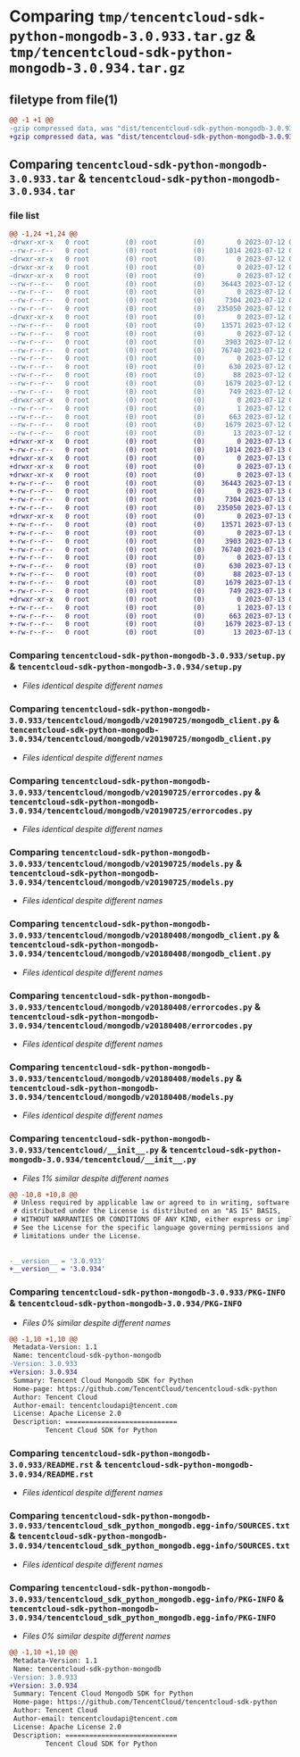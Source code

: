 # Comparing `tmp/tencentcloud-sdk-python-mongodb-3.0.933.tar.gz` & `tmp/tencentcloud-sdk-python-mongodb-3.0.934.tar.gz`

## filetype from file(1)

```diff
@@ -1 +1 @@
-gzip compressed data, was "dist/tencentcloud-sdk-python-mongodb-3.0.933.tar", last modified: Wed Jul 12 00:33:46 2023, max compression
+gzip compressed data, was "dist/tencentcloud-sdk-python-mongodb-3.0.934.tar", last modified: Thu Jul 13 00:26:17 2023, max compression
```

## Comparing `tencentcloud-sdk-python-mongodb-3.0.933.tar` & `tencentcloud-sdk-python-mongodb-3.0.934.tar`

### file list

```diff
@@ -1,24 +1,24 @@
-drwxr-xr-x   0 root         (0) root         (0)        0 2023-07-12 00:33:46.000000 tencentcloud-sdk-python-mongodb-3.0.933/
--rw-r--r--   0 root         (0) root         (0)     1014 2023-07-12 00:33:46.000000 tencentcloud-sdk-python-mongodb-3.0.933/setup.py
-drwxr-xr-x   0 root         (0) root         (0)        0 2023-07-12 00:33:46.000000 tencentcloud-sdk-python-mongodb-3.0.933/tencentcloud/
-drwxr-xr-x   0 root         (0) root         (0)        0 2023-07-12 00:33:46.000000 tencentcloud-sdk-python-mongodb-3.0.933/tencentcloud/mongodb/
-drwxr-xr-x   0 root         (0) root         (0)        0 2023-07-12 00:33:46.000000 tencentcloud-sdk-python-mongodb-3.0.933/tencentcloud/mongodb/v20190725/
--rw-r--r--   0 root         (0) root         (0)    36443 2023-07-12 00:33:46.000000 tencentcloud-sdk-python-mongodb-3.0.933/tencentcloud/mongodb/v20190725/mongodb_client.py
--rw-r--r--   0 root         (0) root         (0)        0 2023-07-12 00:33:46.000000 tencentcloud-sdk-python-mongodb-3.0.933/tencentcloud/mongodb/v20190725/__init__.py
--rw-r--r--   0 root         (0) root         (0)     7304 2023-07-12 00:33:46.000000 tencentcloud-sdk-python-mongodb-3.0.933/tencentcloud/mongodb/v20190725/errorcodes.py
--rw-r--r--   0 root         (0) root         (0)   235050 2023-07-12 00:33:46.000000 tencentcloud-sdk-python-mongodb-3.0.933/tencentcloud/mongodb/v20190725/models.py
-drwxr-xr-x   0 root         (0) root         (0)        0 2023-07-12 00:33:46.000000 tencentcloud-sdk-python-mongodb-3.0.933/tencentcloud/mongodb/v20180408/
--rw-r--r--   0 root         (0) root         (0)    13571 2023-07-12 00:33:46.000000 tencentcloud-sdk-python-mongodb-3.0.933/tencentcloud/mongodb/v20180408/mongodb_client.py
--rw-r--r--   0 root         (0) root         (0)        0 2023-07-12 00:33:46.000000 tencentcloud-sdk-python-mongodb-3.0.933/tencentcloud/mongodb/v20180408/__init__.py
--rw-r--r--   0 root         (0) root         (0)     3903 2023-07-12 00:33:46.000000 tencentcloud-sdk-python-mongodb-3.0.933/tencentcloud/mongodb/v20180408/errorcodes.py
--rw-r--r--   0 root         (0) root         (0)    76740 2023-07-12 00:33:46.000000 tencentcloud-sdk-python-mongodb-3.0.933/tencentcloud/mongodb/v20180408/models.py
--rw-r--r--   0 root         (0) root         (0)        0 2023-07-12 00:33:46.000000 tencentcloud-sdk-python-mongodb-3.0.933/tencentcloud/mongodb/__init__.py
--rw-r--r--   0 root         (0) root         (0)      630 2023-07-12 00:33:46.000000 tencentcloud-sdk-python-mongodb-3.0.933/tencentcloud/__init__.py
--rw-r--r--   0 root         (0) root         (0)       88 2023-07-12 00:33:46.000000 tencentcloud-sdk-python-mongodb-3.0.933/setup.cfg
--rw-r--r--   0 root         (0) root         (0)     1679 2023-07-12 00:33:46.000000 tencentcloud-sdk-python-mongodb-3.0.933/PKG-INFO
--rw-r--r--   0 root         (0) root         (0)      749 2023-07-12 00:33:46.000000 tencentcloud-sdk-python-mongodb-3.0.933/README.rst
-drwxr-xr-x   0 root         (0) root         (0)        0 2023-07-12 00:33:46.000000 tencentcloud-sdk-python-mongodb-3.0.933/tencentcloud_sdk_python_mongodb.egg-info/
--rw-r--r--   0 root         (0) root         (0)        1 2023-07-12 00:33:46.000000 tencentcloud-sdk-python-mongodb-3.0.933/tencentcloud_sdk_python_mongodb.egg-info/dependency_links.txt
--rw-r--r--   0 root         (0) root         (0)      663 2023-07-12 00:33:46.000000 tencentcloud-sdk-python-mongodb-3.0.933/tencentcloud_sdk_python_mongodb.egg-info/SOURCES.txt
--rw-r--r--   0 root         (0) root         (0)     1679 2023-07-12 00:33:46.000000 tencentcloud-sdk-python-mongodb-3.0.933/tencentcloud_sdk_python_mongodb.egg-info/PKG-INFO
--rw-r--r--   0 root         (0) root         (0)       13 2023-07-12 00:33:46.000000 tencentcloud-sdk-python-mongodb-3.0.933/tencentcloud_sdk_python_mongodb.egg-info/top_level.txt
+drwxr-xr-x   0 root         (0) root         (0)        0 2023-07-13 00:26:17.000000 tencentcloud-sdk-python-mongodb-3.0.934/
+-rw-r--r--   0 root         (0) root         (0)     1014 2023-07-13 00:26:16.000000 tencentcloud-sdk-python-mongodb-3.0.934/setup.py
+drwxr-xr-x   0 root         (0) root         (0)        0 2023-07-13 00:26:17.000000 tencentcloud-sdk-python-mongodb-3.0.934/tencentcloud/
+drwxr-xr-x   0 root         (0) root         (0)        0 2023-07-13 00:26:17.000000 tencentcloud-sdk-python-mongodb-3.0.934/tencentcloud/mongodb/
+drwxr-xr-x   0 root         (0) root         (0)        0 2023-07-13 00:26:17.000000 tencentcloud-sdk-python-mongodb-3.0.934/tencentcloud/mongodb/v20190725/
+-rw-r--r--   0 root         (0) root         (0)    36443 2023-07-13 00:26:16.000000 tencentcloud-sdk-python-mongodb-3.0.934/tencentcloud/mongodb/v20190725/mongodb_client.py
+-rw-r--r--   0 root         (0) root         (0)        0 2023-07-13 00:26:16.000000 tencentcloud-sdk-python-mongodb-3.0.934/tencentcloud/mongodb/v20190725/__init__.py
+-rw-r--r--   0 root         (0) root         (0)     7304 2023-07-13 00:26:16.000000 tencentcloud-sdk-python-mongodb-3.0.934/tencentcloud/mongodb/v20190725/errorcodes.py
+-rw-r--r--   0 root         (0) root         (0)   235050 2023-07-13 00:26:16.000000 tencentcloud-sdk-python-mongodb-3.0.934/tencentcloud/mongodb/v20190725/models.py
+drwxr-xr-x   0 root         (0) root         (0)        0 2023-07-13 00:26:17.000000 tencentcloud-sdk-python-mongodb-3.0.934/tencentcloud/mongodb/v20180408/
+-rw-r--r--   0 root         (0) root         (0)    13571 2023-07-13 00:26:16.000000 tencentcloud-sdk-python-mongodb-3.0.934/tencentcloud/mongodb/v20180408/mongodb_client.py
+-rw-r--r--   0 root         (0) root         (0)        0 2023-07-13 00:26:16.000000 tencentcloud-sdk-python-mongodb-3.0.934/tencentcloud/mongodb/v20180408/__init__.py
+-rw-r--r--   0 root         (0) root         (0)     3903 2023-07-13 00:26:16.000000 tencentcloud-sdk-python-mongodb-3.0.934/tencentcloud/mongodb/v20180408/errorcodes.py
+-rw-r--r--   0 root         (0) root         (0)    76740 2023-07-13 00:26:16.000000 tencentcloud-sdk-python-mongodb-3.0.934/tencentcloud/mongodb/v20180408/models.py
+-rw-r--r--   0 root         (0) root         (0)        0 2023-07-13 00:26:16.000000 tencentcloud-sdk-python-mongodb-3.0.934/tencentcloud/mongodb/__init__.py
+-rw-r--r--   0 root         (0) root         (0)      630 2023-07-13 00:26:16.000000 tencentcloud-sdk-python-mongodb-3.0.934/tencentcloud/__init__.py
+-rw-r--r--   0 root         (0) root         (0)       88 2023-07-13 00:26:17.000000 tencentcloud-sdk-python-mongodb-3.0.934/setup.cfg
+-rw-r--r--   0 root         (0) root         (0)     1679 2023-07-13 00:26:17.000000 tencentcloud-sdk-python-mongodb-3.0.934/PKG-INFO
+-rw-r--r--   0 root         (0) root         (0)      749 2023-07-13 00:26:16.000000 tencentcloud-sdk-python-mongodb-3.0.934/README.rst
+drwxr-xr-x   0 root         (0) root         (0)        0 2023-07-13 00:26:17.000000 tencentcloud-sdk-python-mongodb-3.0.934/tencentcloud_sdk_python_mongodb.egg-info/
+-rw-r--r--   0 root         (0) root         (0)        1 2023-07-13 00:26:17.000000 tencentcloud-sdk-python-mongodb-3.0.934/tencentcloud_sdk_python_mongodb.egg-info/dependency_links.txt
+-rw-r--r--   0 root         (0) root         (0)      663 2023-07-13 00:26:17.000000 tencentcloud-sdk-python-mongodb-3.0.934/tencentcloud_sdk_python_mongodb.egg-info/SOURCES.txt
+-rw-r--r--   0 root         (0) root         (0)     1679 2023-07-13 00:26:17.000000 tencentcloud-sdk-python-mongodb-3.0.934/tencentcloud_sdk_python_mongodb.egg-info/PKG-INFO
+-rw-r--r--   0 root         (0) root         (0)       13 2023-07-13 00:26:17.000000 tencentcloud-sdk-python-mongodb-3.0.934/tencentcloud_sdk_python_mongodb.egg-info/top_level.txt
```

### Comparing `tencentcloud-sdk-python-mongodb-3.0.933/setup.py` & `tencentcloud-sdk-python-mongodb-3.0.934/setup.py`

 * *Files identical despite different names*

### Comparing `tencentcloud-sdk-python-mongodb-3.0.933/tencentcloud/mongodb/v20190725/mongodb_client.py` & `tencentcloud-sdk-python-mongodb-3.0.934/tencentcloud/mongodb/v20190725/mongodb_client.py`

 * *Files identical despite different names*

### Comparing `tencentcloud-sdk-python-mongodb-3.0.933/tencentcloud/mongodb/v20190725/errorcodes.py` & `tencentcloud-sdk-python-mongodb-3.0.934/tencentcloud/mongodb/v20190725/errorcodes.py`

 * *Files identical despite different names*

### Comparing `tencentcloud-sdk-python-mongodb-3.0.933/tencentcloud/mongodb/v20190725/models.py` & `tencentcloud-sdk-python-mongodb-3.0.934/tencentcloud/mongodb/v20190725/models.py`

 * *Files identical despite different names*

### Comparing `tencentcloud-sdk-python-mongodb-3.0.933/tencentcloud/mongodb/v20180408/mongodb_client.py` & `tencentcloud-sdk-python-mongodb-3.0.934/tencentcloud/mongodb/v20180408/mongodb_client.py`

 * *Files identical despite different names*

### Comparing `tencentcloud-sdk-python-mongodb-3.0.933/tencentcloud/mongodb/v20180408/errorcodes.py` & `tencentcloud-sdk-python-mongodb-3.0.934/tencentcloud/mongodb/v20180408/errorcodes.py`

 * *Files identical despite different names*

### Comparing `tencentcloud-sdk-python-mongodb-3.0.933/tencentcloud/mongodb/v20180408/models.py` & `tencentcloud-sdk-python-mongodb-3.0.934/tencentcloud/mongodb/v20180408/models.py`

 * *Files identical despite different names*

### Comparing `tencentcloud-sdk-python-mongodb-3.0.933/tencentcloud/__init__.py` & `tencentcloud-sdk-python-mongodb-3.0.934/tencentcloud/__init__.py`

 * *Files 1% similar despite different names*

```diff
@@ -10,8 +10,8 @@
 # Unless required by applicable law or agreed to in writing, software
 # distributed under the License is distributed on an "AS IS" BASIS,
 # WITHOUT WARRANTIES OR CONDITIONS OF ANY KIND, either express or implied.
 # See the License for the specific language governing permissions and
 # limitations under the License.
 
 
-__version__ = '3.0.933'
+__version__ = '3.0.934'
```

### Comparing `tencentcloud-sdk-python-mongodb-3.0.933/PKG-INFO` & `tencentcloud-sdk-python-mongodb-3.0.934/PKG-INFO`

 * *Files 0% similar despite different names*

```diff
@@ -1,10 +1,10 @@
 Metadata-Version: 1.1
 Name: tencentcloud-sdk-python-mongodb
-Version: 3.0.933
+Version: 3.0.934
 Summary: Tencent Cloud Mongodb SDK for Python
 Home-page: https://github.com/TencentCloud/tencentcloud-sdk-python
 Author: Tencent Cloud
 Author-email: tencentcloudapi@tencent.com
 License: Apache License 2.0
 Description: ============================
         Tencent Cloud SDK for Python
```

### Comparing `tencentcloud-sdk-python-mongodb-3.0.933/README.rst` & `tencentcloud-sdk-python-mongodb-3.0.934/README.rst`

 * *Files identical despite different names*

### Comparing `tencentcloud-sdk-python-mongodb-3.0.933/tencentcloud_sdk_python_mongodb.egg-info/SOURCES.txt` & `tencentcloud-sdk-python-mongodb-3.0.934/tencentcloud_sdk_python_mongodb.egg-info/SOURCES.txt`

 * *Files identical despite different names*

### Comparing `tencentcloud-sdk-python-mongodb-3.0.933/tencentcloud_sdk_python_mongodb.egg-info/PKG-INFO` & `tencentcloud-sdk-python-mongodb-3.0.934/tencentcloud_sdk_python_mongodb.egg-info/PKG-INFO`

 * *Files 0% similar despite different names*

```diff
@@ -1,10 +1,10 @@
 Metadata-Version: 1.1
 Name: tencentcloud-sdk-python-mongodb
-Version: 3.0.933
+Version: 3.0.934
 Summary: Tencent Cloud Mongodb SDK for Python
 Home-page: https://github.com/TencentCloud/tencentcloud-sdk-python
 Author: Tencent Cloud
 Author-email: tencentcloudapi@tencent.com
 License: Apache License 2.0
 Description: ============================
         Tencent Cloud SDK for Python
```

